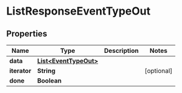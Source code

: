 

# ListResponseEventTypeOut


## Properties

| Name | Type | Description | Notes |
|------------ | ------------- | ------------- | -------------|
|**data** | [**List&lt;EventTypeOut&gt;**](EventTypeOut.md) |  |  |
|**iterator** | **String** |  |  [optional] |
|**done** | **Boolean** |  |  |



